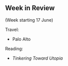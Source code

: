 ## Week in Review

(Week starting 17 June)

Travel:
* Palo Alto

Reading:
* *Tinkering Toward Utopia*
